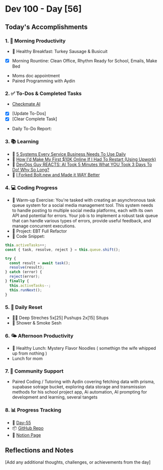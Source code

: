 # Dev 100 - Day [56]

## Today's Accomplishments

### 1. 🌅 Morning Productivity

- 🍳 Healthy Breakfast: Turkey Sausage & Busicuit
- [x] Morning Rountine: Clean Office, Rhythm Ready for School, Emails, Make Bed
- Moms doc appointment
- Paired Programming with Aydin

### 2. ✅ To-Dos & Completed Tasks

- [Checkmate AI](https://checkmate-ai.vercel.app/)
- [x] [Update To-Dos]
- [x] [Clear Complete Task]
- Daily To-Do Report:

### 3. 📚 Learning


- 🔗 [5 Systems Every Service Business Needs To Use Daily](https://www.youtube.com/watch?v=DSDrE9iiXCg)
- 🔗 [How I'd Make My First $10K Online If I Had To Restart (Using Upwork)](https://www.youtube.com/watch?v=1bTY4OmQpOU)
- 🔗 [DevOps Guy REACTS: AI Took 5 Minutes What YOU Took 3 Days To Do! Why So Long?](https://www.youtube.com/watch?v=mQtbLYtlB7Y)
- 🔗 [I Forked Bolt.new and Made it WAY Better](https://www.youtube.com/watch?v=3PFcAu_oU80)

### 4. 💻 Coding Progress

- 🧠 Warm-up Exercise: You're tasked with creating an asynchronous task queue system for a social media management tool. This system needs to handle posting to multiple social media platforms, each with its own API and potential for errors. Your job is to implement a robust task queue that can handle various types of errors, provide useful feedback, and manage concurrent executions.
- 🦺 Project: EBT Full Refactor
- 📝 Code Snippet:

```javascript
this.activeTasks++;
const { task, resolve, reject } = this.queue.shift();

try {
  const result = await task();
  resolve(result);
} catch (error) {
  reject(error);
} finally {
  this.activeTasks--;
  this.runNext();
}
```

### 5. 🔄 Daily Reset

- 🏋️‍♂️ Deep Streches 5x[25] Pushups 2x[15] Situps
- 🧘 Shower & Smoke Sesh

### 6. 🌤️ Afternoon Productivity

- 🍱 Healthy Lunch: Mystery Flavor Noodles ( somethign the wife whipped up from nothing )
- Lunch for mom

### 7. 🤝 Community Support

- Paired Coding / Tutoring with Aydin covering fetching data with prisma, supabase sotrage bucket, exploring data storage and transmission methods for his school project app, Ai automation, AI prompting for development and learning, several tangets

### 8. 📊 Progress Tracking

- 🏫 [Day-55](https://www.skool.com/universityofcode/dev-100-day-55)
- 📦 [GitHub Repo](https://github.com/Digitl-Alchemyst/dev100/blob/main/Day-55/day55.md)
- 📄 [Notion Page](https://liberating-galley-48d.notion.site/Dev100-Coding-Lifestyle-Challenge-a85ec9fba3ce41f3b29d581a1a85d92b?pvs=4)

## Reflections and Notes

[Add any additional thoughts, challenges, or achievements from the day]
